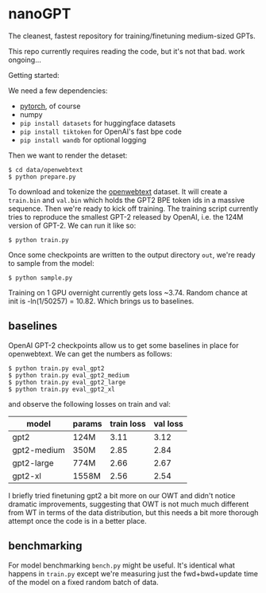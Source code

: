
# nanoGPT

The cleanest, fastest repository for training/finetuning medium-sized GPTs.

This repo currently requires reading the code, but it's not that bad. work ongoing...

Getting started:

We need a few dependencies:

- [pytorch](https://pytorch.org), of course
- numpy
- `pip install datasets` for huggingface datasets
- `pip install tiktoken` for OpenAI's fast bpe code
- `pip install wandb` for optional logging

Then we want to render the detaset:

```
$ cd data/openwebtext
$ python prepare.py
```

To download and tokenize the [openwebtext](https://huggingface.co/datasets/openwebtext) dataset. It will create a `train.bin` and `val.bin` which holds the GPT2 BPE token ids in a massive sequence. Then we're ready to kick off training. The training script currently tries to reproduce the smallest GPT-2 released by OpenAI, i.e. the 124M version of GPT-2. We can run it like so:

```
$ python train.py
```

Once some checkpoints are written to the output directory `out`, we're ready to sample from the model:

```
$ python sample.py
```

Training on 1 GPU overnight currently gets loss ~3.74. Random chance at init is -ln(1/50257) = 10.82. Which brings us to baselines.

## baselines

OpenAI GPT-2 checkpoints allow us to get some baselines in place for openwebtext. We can get the numbers as follows:

```
$ python train.py eval_gpt2
$ python train.py eval_gpt2_medium
$ python train.py eval_gpt2_large
$ python train.py eval_gpt2_xl
```

and observe the following losses on train and val:

| model | params | train loss | val loss |
| ------| ------ | ---------- | -------- |
| gpt2 | 124M         | 3.11  | 3.12     |
| gpt2-medium | 350M  | 2.85  | 2.84     |
| gpt2-large | 774M   | 2.66  | 2.67     |
| gpt2-xl | 1558M     | 2.56  | 2.54     |

I briefly tried finetuning gpt2 a bit more on our OWT and didn't notice dramatic improvements, suggesting that OWT is not much much different from WT in terms of the data distribution, but this needs a bit more thorough attempt once the code is in a better place.

## benchmarking

For model benchmarking `bench.py` might be useful. It's identical what happens in `train.py` except we're measuring just the fwd+bwd+update time of the model on a fixed random batch of data.
